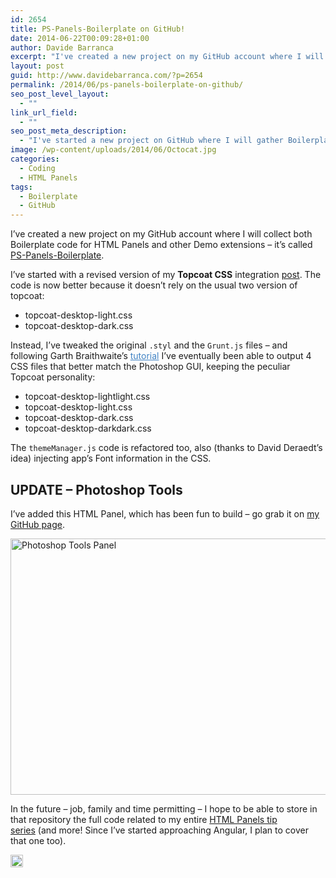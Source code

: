```yaml
---
id: 2654
title: PS-Panels-Boilerplate on GitHub!
date: 2014-06-22T00:09:28+01:00
author: Davide Barranca
excerpt: "I've created a new project on my GitHub account where I will collect both Boilerplate code for HTML Panels and other Demo extensions - it's called PS-Panels-Boilerplate."
layout: post
guid: http://www.davidebarranca.com/?p=2654
permalink: /2014/06/ps-panels-boilerplate-on-github/
seo_post_level_layout:
  - ""
link_url_field:
  - ""
seo_post_meta_description:
  - "I've started a new project on GitHub where I will gather Boilerplate / Template code for Adobe Photoshop CC and CC 2014 HTML Panels."
image: /wp-content/uploads/2014/06/Octocat.jpg
categories:
  - Coding
  - HTML Panels
tags:
  - Boilerplate
  - GitHub
---
```

<div class="pf-content">
  <p>
    I&#8217;ve created a new project on my GitHub account where I will collect both Boilerplate code for HTML Panels and other Demo extensions &#8211; it&#8217;s called <a title="PS-Panels-Boilerplate" href="https://github.com/undavide/PS-Panels-Boilerplate" target="_blank">PS-Panels-Boilerplate</a>.<!--more-->
  </p>
  
  <p>
    I&#8217;ve started with a revised version of my <strong>Topcoat CSS</strong> integration <a title="HTML Panels Tips: #6 integrating Topcoat CSS" href="http://localhost:8888/2014/02/html-panels-tips-6-integrating-topcoat-css/" target="_blank">post</a>. The code is now better because it doesn&#8217;t rely on the usual two version of topcoat:
  </p>
  
  <ul>
    <li>
      topcoat-desktop-light.css
    </li>
    <li>
      topcoat-desktop-dark.css
    </li>
  </ul>
  
  <p>
    Instead, I&#8217;ve tweaked the original <code>.styl</code> and the <code>Grunt.js</code> files &#8211; and following Garth Braithwaite&#8217;s <a style="color: #4183c4;" href="http://topcoat.io/posts/color-me-topcoat/">tutorial</a> I&#8217;ve eventually been able to output 4 CSS files that better match the Photoshop GUI, keeping the peculiar Topcoat personality:
  </p>
  
  <ul>
    <li>
      topcoat-desktop-lightlight.css
    </li>
    <li>
      topcoat-desktop-light.css
    </li>
    <li>
      topcoat-desktop-dark.css
    </li>
    <li>
      topcoat-desktop-darkdark.css
    </li>
  </ul>
  
  <p>
    The <code>themeManager.js</code> code is refactored too, also (thanks to David Deraedt&#8217;s idea) injecting app&#8217;s Font information in the CSS.
  </p>
  
  <h2>
    UPDATE &#8211; Photoshop Tools
  </h2>
  
  <p>
    I&#8217;ve added this HTML Panel, which has been fun to build &#8211; go grab it on <a title="Photoshop Tools HTML Panel" href="https://github.com/undavide/PS-Panels-Boilerplate/blob/master/src/com.undavide.tools2/README.md" target="_blank">my GitHub page</a>.
  </p>
  
  <p>
    <a href="https://github.com/undavide/PS-Panels-Boilerplate/blob/master/src/com.undavide.tools2/README.md"><img class="aligncenter size-full wp-image-2664" src="http://localhost:8888/wp-content/uploads/2014/06/screenshot.png" alt="Photoshop Tools Panel" width="812" height="410" srcset="http://localhost:8888/wp-content/uploads/2014/06/screenshot.png 812w, http://localhost:8888/wp-content/uploads/2014/06/screenshot-150x75.png 150w, http://localhost:8888/wp-content/uploads/2014/06/screenshot-300x151.png 300w" sizes="(max-width: 812px) 100vw, 812px" /></a>
  </p>
  
  <p>
    In the future &#8211; job, family and time permitting &#8211; I hope to be able to store in that repository the full code related to my entire <a title="HTML Panels Tips series" href="http://localhost:8888/category/code/html-panels/" target="_blank">HTML Panels tip series</a> (and more! Since I&#8217;ve started approaching Angular, I plan to cover that one too).
  </p>
</div>

<!-- Share-Widget Button BEGIN --><a href="javascript:void(0);" myshare\_id="mys\_shareit" myshare\_url="http://localhost:8888/2014/06/ps-panels-boilerplate-on-github/" myshare\_title="PS-Panels-Boilerplate on GitHub!" rel="nofollow" onclick=" return false;" style="text-decoration:none; color:#000000; font-size:11px; line-height:20px;"> 

<img src="http://localhost:8888/wp-content/plugins/share-widget/img/share-button-white-small.png" height="20" alt="Share" style="border:0" /> </a> <!-- Share-Widget Button END -->